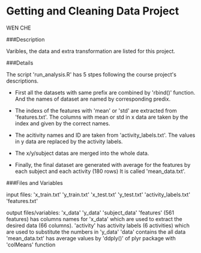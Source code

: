 # Getting and Cleaning Data Project

WEN CHE

###Description

Varibles, the data and extra transformation are listed for this project.

###Details

The script 'run_analysis.R' has 5 stpes following the course project's descriptions.
 
 - First all the datasets with same prefix are combined by 'rbind()' function. 
 And the names of dataset are named by corresponding predix.
 
 - The indexs of the features with 'mean' or 'std' are extracted from 'features.txt'. 
 The columns with mean or std in x data are taken by the index and given by the correct names.
 
 - The acitivity names and ID are taken from 'activity_labels.txt'.
 The values in y data are replaced by the activity labels.
 
 - The x/y/subject datas are merged into the whole data.
 
 - Finally, the final dataset are generated with average for the features by each subject and each activity (180 rows)
 It is called 'mean_data.txt'.
 
 ###Files and Variables
 
 input files: 'x_train.txt' 'y_train.txt' 'x_test.txt' 'y_test.txt' 'activity_labels.txt' 'features.txt'
 
 output files/variables:
               'x_data' 'y_data' 'subject_data'
               'features' (561 features) has columns names for 'x_data' which are used to extract the desired data (66 columns).
               'activity' has activity labels (6 activities) which are used to substitute the numbers in 'y_data'
               'data' contains the all data
               'mean_data.txt' has average values by 'ddply()' of plyr package with 'colMeans' function
 
